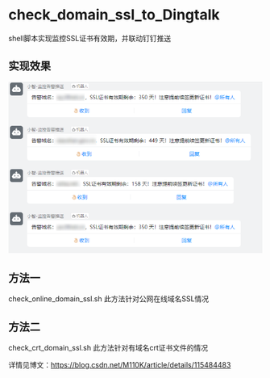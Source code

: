 # check_domain_ssl_to_Dingtalk
shell脚本实现监控SSL证书有效期，并联动钉钉推送

## 实现效果
![推送钉钉](dingtalk.png)

## 方法一
check_online_domain_ssl.sh
此方法针对公网在线域名SSL情况


## 方法二
check_crt_domain_ssl.sh
此方法针对有域名crt证书文件的情况

详情见博文：https://blog.csdn.net/M110K/article/details/115484483
